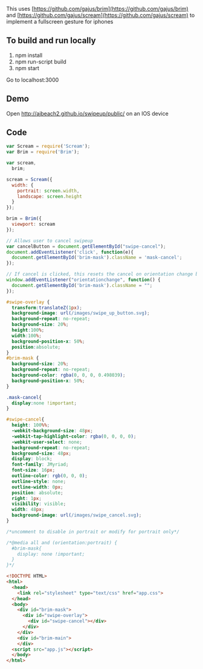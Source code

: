 This uses [https://github.com/gajus/brim](https://github.com/gajus/brim) and [https://github.com/gajus/scream](https://github.com/gajus/scream) to implement a fullscreen gesture for iphones

## To build and run locally
1. npm install
2. npm run-script build
3. npm start

Go to localhost:3000

## Demo
Open http://ajbeach2.github.io/swipeup/public/ on an IOS device

## Code
```javascript
var Scream = require('Scream');
var Brim = require('Brim');

var scream,
  brim;

scream = Scream({
  width: {
    portrait: screen.width,
    landscape: screen.height
  }
});

brim = Brim({
  viewport: scream
});

// Allows user to cancel swipeup
var cancelButton = document.getElementById("swipe-cancel");
document.addEventListener('click', function(e){
  document.getElementById('brim-mask').className = 'mask-cancel';
});

// If cancel is clicked, this resets the cancel on orientation change by removing the mask-cancel class
window.addEventListener("orientationchange", function() {
  document.getElementById('brim-mask').className = "";
});
```

```css
#swipe-overlay {
  transform:translateZ(1px);
  background-image: url(/images/swipe_up_button.svg);
  background-repeat: no-repeat;
  background-size: 20%;
  height:100%;
  width:100%;
  background-position-x: 50%;
  position:absolute;
}
#brim-mask {       
  background-size: 20%;
  background-repeat: no-repeat;
  background-color: rgba(0, 0, 0, 0.498039);
  background-position-x: 50%;
}

.mask-cancel{
  display:none !important;
}

#swipe-cancel{
  height: 100%%;
  -webkit-background-size: 48px;
  -webkit-tap-highlight-color: rgba(0, 0, 0, 0);
  -webkit-user-select: none;
  background-repeat: no-repeat;
  background-size: 48px;
  display: block;
  font-family: JMyriad;
  font-size: 16px;
  outline-color: rgb(0, 0, 0);
  outline-style: none;
  outline-width: 0px;
  position: absolute;
  right: 1px;
  visibility: visible;
  width: 48px;
  background-image: url(/images/swipe_cancel.svg);
}

/*uncomment to disable in portrait or modify for portrait only*/

/*@media all and (orientation:portrait) {
  #brim-mask{
    display: none !important;
  }
}*/
```

```html
<!DOCTYPE HTML>
<html>
  <head> 
    <link rel="stylesheet" type="text/css" href="app.css">
  </head>
  <body>
    <div id="brim-mask">
      <div id="swipe-overlay">
        <div id="swipe-cancel"></div>
      </div>
    </div>
    <div id="brim-main">
    </div>
  <script src="app.js"></script>
  </body>
</html> 
```
